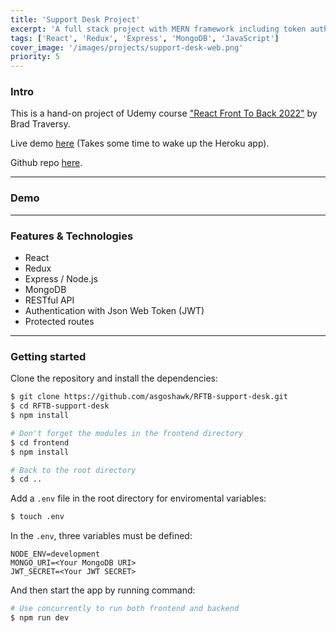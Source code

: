 ```yaml
---
title: 'Support Desk Project'
excerpt: 'A full stack project with MERN framework including token authentication and Redux.'
tags: ['React', 'Redux', 'Express', 'MongoDB', 'JavaScript']
cover_image: '/images/projects/support-desk-web.png'
priority: 5
---
```


### Intro

This is a hand-on project of Udemy course ["React Front To Back 2022"](https://www.udemy.com/course/react-front-to-back-2022/) by Brad Traversy.

Live demo [here](https://asgoshawksupportdesk.herokuapp.com/) (Takes some time to wake up the Heroku app).

Github repo [here](https://github.com/asgoshawk/RFTB-support-desk).

---

### Demo

---

### Features & Technologies

- React
- Redux
- Express / Node.js
- MongoDB
- RESTful API
- Authentication with Json Web Token (JWT)
- Protected routes

---

### Getting started

Clone the repository and install the dependencies:

```bash
$ git clone https://github.com/asgoshawk/RFTB-support-desk.git
$ cd RFTB-support-desk
$ npm install

# Don't forget the modules in the frontend directory
$ cd frontend
$ npm install

# Back to the root directory
$ cd ..
```

Add a `.env` file in the root directory for enviromental variables:

```bash
$ touch .env
```

In the `.env`, three variables must be defined:

```
NODE_ENV=development
MONGO_URI=<Your MongoDB URI>
JWT_SECRET=<Your JWT SECRET>
```

And then start the app by running command:

```bash
# Use concurrently to run both frontend and backend
$ npm run dev
```
